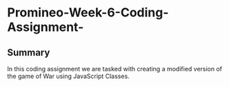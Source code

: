 # Promineo-Week-6-Coding-Assignment-
## Summary
In this coding assignment we are tasked with creating a modified version of the game of War using JavaScript Classes.
